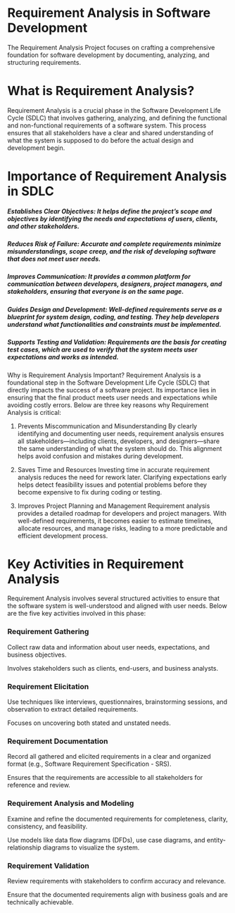 # Requirement Analysis in Software Development

The Requirement Analysis Project focuses on crafting a comprehensive foundation for software development by documenting, analyzing, and structuring requirements.

# What is Requirement Analysis?

Requirement Analysis is a crucial phase in the Software Development Life Cycle (SDLC) that involves gathering, analyzing, and defining the functional and non-functional requirements of a software system. This process ensures that all stakeholders have a clear and shared understanding of what the system is supposed to do before the actual design and development begin.

# Importance of Requirement Analysis in SDLC

##### Establishes Clear Objectives: It helps define the project’s scope and objectives by identifying the needs and expectations of users, clients, and other stakeholders.

##### Reduces Risk of Failure: Accurate and complete requirements minimize misunderstandings, scope creep, and the risk of developing software that does not meet user needs.

##### Improves Communication: It provides a common platform for communication between developers, designers, project managers, and stakeholders, ensuring that everyone is on the same page.

##### Guides Design and Development: Well-defined requirements serve as a blueprint for system design, coding, and testing. They help developers understand what functionalities and constraints must be implemented.

##### Supports Testing and Validation: Requirements are the basis for creating test cases, which are used to verify that the system meets user expectations and works as intended.

Why is Requirement Analysis Important?
Requirement Analysis is a foundational step in the Software Development Life Cycle (SDLC) that directly impacts the success of a software project. Its importance lies in ensuring that the final product meets user needs and expectations while avoiding costly errors. Below are three key reasons why Requirement Analysis is critical:

1. Prevents Miscommunication and Misunderstanding
By clearly identifying and documenting user needs, requirement analysis ensures all stakeholders—including clients, developers, and designers—share the same understanding of what the system should do. This alignment helps avoid confusion and mistakes during development.

2. Saves Time and Resources
Investing time in accurate requirement analysis reduces the need for rework later. Clarifying expectations early helps detect feasibility issues and potential problems before they become expensive to fix during coding or testing.

3. Improves Project Planning and Management
Requirement analysis provides a detailed roadmap for developers and project managers. With well-defined requirements, it becomes easier to estimate timelines, allocate resources, and manage risks, leading to a more predictable and efficient development process.

# Key Activities in Requirement Analysis
Requirement Analysis involves several structured activities to ensure that the software system is well-understood and aligned with user needs. Below are the five key activities involved in this phase:

### Requirement Gathering

Collect raw data and information about user needs, expectations, and business objectives.

Involves stakeholders such as clients, end-users, and business analysts.

### Requirement Elicitation

Use techniques like interviews, questionnaires, brainstorming sessions, and observation to extract detailed requirements.

Focuses on uncovering both stated and unstated needs.

### Requirement Documentation

Record all gathered and elicited requirements in a clear and organized format (e.g., Software Requirement Specification - SRS).

Ensures that the requirements are accessible to all stakeholders for reference and review.

### Requirement Analysis and Modeling

Examine and refine the documented requirements for completeness, clarity, consistency, and feasibility.

Use models like data flow diagrams (DFDs), use case diagrams, and entity-relationship diagrams to visualize the system.

### Requirement Validation

Review requirements with stakeholders to confirm accuracy and relevance.

Ensure that the documented requirements align with business goals and are technically achievable.
